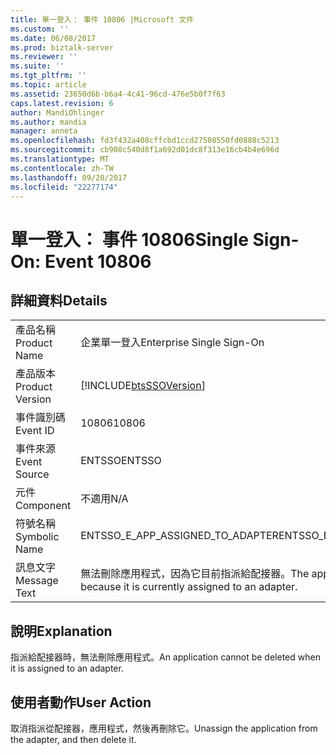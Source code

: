```yaml
---
title: 單一登入： 事件 10806 |Microsoft 文件
ms.custom: ''
ms.date: 06/08/2017
ms.prod: biztalk-server
ms.reviewer: ''
ms.suite: ''
ms.tgt_pltfrm: ''
ms.topic: article
ms.assetid: 23650d6b-b6a4-4c41-96cd-476e5b0f7f63
caps.latest.revision: 6
author: MandiOhlinger
ms.author: mandia
manager: anneta
ms.openlocfilehash: fd3f432a408cffcbd1ccd27508550fd0888c5213
ms.sourcegitcommit: cb908c540d8f1a692d01dc8f313e16cb4b4e696d
ms.translationtype: MT
ms.contentlocale: zh-TW
ms.lasthandoff: 09/20/2017
ms.locfileid: "22277174"
---
```

# <a name="single-sign-on-event-10806"></a><span data-ttu-id="181ca-102">單一登入： 事件 10806</span><span class="sxs-lookup"><span data-stu-id="181ca-102">Single Sign-On: Event 10806</span></span>
## <a name="details"></a><span data-ttu-id="181ca-103">詳細資料</span><span class="sxs-lookup"><span data-stu-id="181ca-103">Details</span></span>  
  
|||  
|-|-|  
|<span data-ttu-id="181ca-104">產品名稱</span><span class="sxs-lookup"><span data-stu-id="181ca-104">Product Name</span></span>|<span data-ttu-id="181ca-105">企業單一登入</span><span class="sxs-lookup"><span data-stu-id="181ca-105">Enterprise Single Sign-On</span></span>|  
|<span data-ttu-id="181ca-106">產品版本</span><span class="sxs-lookup"><span data-stu-id="181ca-106">Product Version</span></span>|[!INCLUDE[btsSSOVersion](../includes/btsssoversion-md.md)]|  
|<span data-ttu-id="181ca-107">事件識別碼</span><span class="sxs-lookup"><span data-stu-id="181ca-107">Event ID</span></span>|<span data-ttu-id="181ca-108">10806</span><span class="sxs-lookup"><span data-stu-id="181ca-108">10806</span></span>|  
|<span data-ttu-id="181ca-109">事件來源</span><span class="sxs-lookup"><span data-stu-id="181ca-109">Event Source</span></span>|<span data-ttu-id="181ca-110">ENTSSO</span><span class="sxs-lookup"><span data-stu-id="181ca-110">ENTSSO</span></span>|  
|<span data-ttu-id="181ca-111">元件</span><span class="sxs-lookup"><span data-stu-id="181ca-111">Component</span></span>|<span data-ttu-id="181ca-112">不適用</span><span class="sxs-lookup"><span data-stu-id="181ca-112">N/A</span></span>|  
|<span data-ttu-id="181ca-113">符號名稱</span><span class="sxs-lookup"><span data-stu-id="181ca-113">Symbolic Name</span></span>|<span data-ttu-id="181ca-114">ENTSSO_E_APP_ASSIGNED_TO_ADAPTER</span><span class="sxs-lookup"><span data-stu-id="181ca-114">ENTSSO_E_APP_ASSIGNED_TO_ADAPTER</span></span>|  
|<span data-ttu-id="181ca-115">訊息文字</span><span class="sxs-lookup"><span data-stu-id="181ca-115">Message Text</span></span>|<span data-ttu-id="181ca-116">無法刪除應用程式，因為它目前指派給配接器。</span><span class="sxs-lookup"><span data-stu-id="181ca-116">The application cannot be deleted because it is currently assigned to an adapter.</span></span>|  
  
## <a name="explanation"></a><span data-ttu-id="181ca-117">說明</span><span class="sxs-lookup"><span data-stu-id="181ca-117">Explanation</span></span>  
 <span data-ttu-id="181ca-118">指派給配接器時，無法刪除應用程式。</span><span class="sxs-lookup"><span data-stu-id="181ca-118">An application cannot be deleted when it is assigned to an adapter.</span></span>  
  
## <a name="user-action"></a><span data-ttu-id="181ca-119">使用者動作</span><span class="sxs-lookup"><span data-stu-id="181ca-119">User Action</span></span>  
 <span data-ttu-id="181ca-120">取消指派從配接器，應用程式，然後再刪除它。</span><span class="sxs-lookup"><span data-stu-id="181ca-120">Unassign the application from the adapter, and then delete it.</span></span>